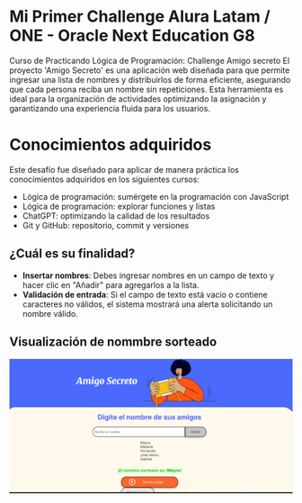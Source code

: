<h1> Mi Primer Challenge Alura Latam / ONE - Oracle Next Education G8 </h1>
Curso de Practicando Lógica de Programación: Challenge Amigo secreto
El proyecto 'Amigo Secreto' es una aplicación web diseñada para que permite ingresar una lista de nombres y distribuirlos de forma eficiente, asegurando que cada persona reciba un nombre sin repeticiones. Esta herramienta es ideal para la organización de actividades optimizando la asignación y garantizando una experiencia fluida para los usuarios. 

# Conocimientos adquiridos
Este desafío fue diseñado para aplicar de manera práctica los conocimientos adquiridos en los siguientes cursos:

- Lógica de programación: sumérgete en la programación con JavaScript
- Lógica de programación: explorar funciones y listas
- ChatGPT: optimizando la calidad de los resultados
- Git y GitHub: repositorio, commit y versiones

## ¿Cuál es su finalidad?

- **Insertar nombres**: Debes ingresar nombres en un campo de texto y hacer clic en "Añadir" para agregarlos a la lista.
- **Validación de entrada**: Si el campo de texto está vacío o contiene caracteres no válidos, el sistema mostrará una alerta solicitando un nombre válido.

## Visualización de nommbre sorteado

<p align="center">
  <img src="https://github.com/Mayra-M3j1a/Challenge_Alura_LATAM_Amigo_Secreto/blob/main/assets/lista%20de%20nombres.png" alt="Imagen" width="800">
</p>




